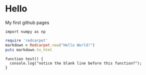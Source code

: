 # Hello
My first github pages
```
import numpy as np
```
```ruby
require 'redcarpet'
markdown = Redcarpet.new("Hello World!")
puts markdown.to_html
```
```
function test() {
  console.log("notice the blank line before this function?");
}
```
